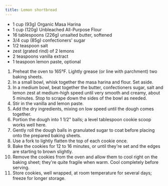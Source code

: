 ```yaml
---
title: Lemon shortbread
---
```


- 1 cup (93g) Organic Masa Harina
- 1 cup (120g) Unbleached All-Purpose Flour
- 16 tablespoons (226g) unsalted butter, softened
- 3/4 cup (85g) confectioners' sugar
- 1/2 teaspoon salt
- zest (grated rind) of 2 lemons
- 2 teaspoons vanilla extract
- 1 teaspoon lemon paste, optional

1. Preheat the oven to 165°F. Lightly grease (or line with parchment) two baking sheets.
1. In a small bowl, whisk together the masa harina and flour. Set aside.
1. In a medium bowl, beat together the butter, confectioners sugar, salt
   and lemon zest at medium-high speed until very smooth and creamy, about 5 minutes.
   Stop to scrape down the sides of the bowl as needed.
1. Stir in the vanilla and lemon paste.
1. Add the dry ingredients, mixing on low speed until the dough comes together.
1. Portion the dough into 1 1/2" balls; a level tablespoon cookie scoop works well here.
1. Gently roll the dough balls in granulated sugar to coat before placing onto the prepared baking sheets.
1. Use a fork to lightly flatten the top of each cookie once.
1. Bake the cookies for 12 to 16 minutes, or until they're set and the edges are starting to brown slightly.
1. Remove the cookies from the oven and allow them to cool right on the baking sheet; they're quite fragile when warm. Cool completely before serving.
1. Store cookies, well wrapped, at room temperature for several days; freeze for longer storage.
